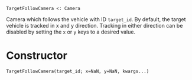 ```
TargetFollowCamera <: Camera
```

Camera which follows the vehicle with ID `target_id`. By default, the target vehicle is tracked in x and y direction. Tracking in either direction can be disabled by setting the  `x` or `y` keys to a desired value.

# Constructor

`TargetFollowCamera(target_id; x=NaN, y=NaN, kwargs...)`
